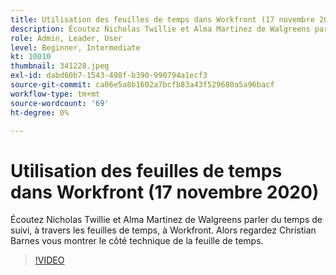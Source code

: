 ```yaml
---
title: Utilisation des feuilles de temps dans Workfront (17 novembre 2020)
description: Écoutez Nicholas Twillie et Alma Martinez de Walgreens parler du temps de suivi, à travers les feuilles de temps, à Workfront. Alors regardez Christian Barnes vous montrer.. (Les descriptions doivent être comprises entre 60 et 160 caractères)
role: Admin, Leader, User
level: Beginner, Intermediate
kt: 10010
thumbnail: 341228.jpeg
exl-id: dabd60b7-1543-498f-b390-990794a1ecf3
source-git-commit: ca06e5a8b1602a7bcfb83a43f529680a5a96bacf
workflow-type: tm+mt
source-wordcount: '69'
ht-degree: 0%

---
```


# Utilisation des feuilles de temps dans Workfront (17 novembre 2020)

Écoutez Nicholas Twillie et Alma Martinez de Walgreens parler du temps de suivi, à travers les feuilles de temps, à Workfront. Alors regardez Christian Barnes vous montrer le côté technique de la feuille de temps.

>[!VIDEO](https://video.tv.adobe.com/v/341228/?quality=12&learn=on)
